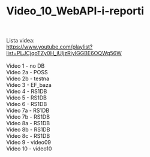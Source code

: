 # Video_10_WebAPI-i-reporti
<br/><br/>
Lista videa:
<br/>
https://www.youtube.com/playlist?list=PLJCjqoTZy0H_iUljzRiyIGGBE6OQWq56W
<br/>
<br/>
Video 1 - no DB<br/>
Video 2a - POSS<br/>
Video 2b - testna<br/>
Video 3 - EF_baza<br/>
Video 4 - RS1DB<br/>
Video 5 - RS1DB<br/>
Video 6 - RS1DB<br/>
Video 7a - RS1DB<br/>
Video 7b - RS1DB<br/>
Video 8a - RS1DB<br/>
Video 8b - RS1DB<br/>
Video 8c - RS1DB<br/>
Video 9 - video09<br/>
Video 10 - video10<br/>
